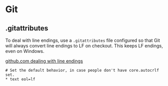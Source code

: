 # Git  

## .gitattributes  

To deal with line endings, use a ```.gitattributes``` file configured so that Git will always convert line endings to LF on checkout. This keeps LF endings, even on Windows.

[github.com dealing with line endings](https://help.github.com/articles/dealing-with-line-endings/)  

```
# Set the default behavior, in case people don't have core.autocrlf set.
* text eol=lf
```
